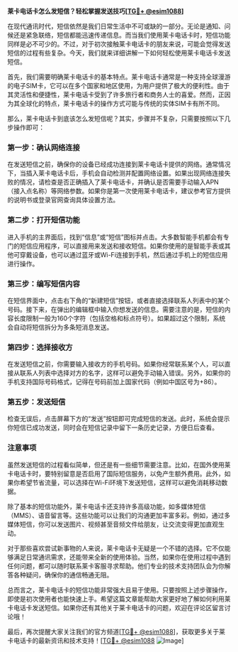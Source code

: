 **莱卡电话卡怎么发短信？轻松掌握发送技巧[[TG💪+ @esim1088](https://t.me/s/esim1088)]**

在现代通讯时代，短信依然是我们日常生活中不可或缺的一部分。无论是通知、问候还是紧急联络，短信都能迅速传递信息。而当我们使用莱卡电话卡时，短信功能同样是必不可少的。不过，对于初次接触莱卡电话卡的朋友来说，可能会觉得发送短信的过程有些复杂。今天，我们就来详细讲解一下如何轻松使用莱卡电话卡发送短信。

首先，我们需要明确莱卡电话卡的基本特点。莱卡电话卡通常是一种支持全球漫游的电子SIM卡，它可以在多个国家和地区使用，为用户提供了极大的便利性。由于其灵活性和便捷性，莱卡电话卡受到了许多旅行者和商务人士的喜爱。然而，正因为其全球化的特点，莱卡电话卡的操作方式可能与传统的实体SIM卡有所不同。

那么，莱卡电话卡到底该怎么发短信呢？其实，步骤并不复杂，只需要按照以下几步操作即可：

### **第一步：确认网络连接**
在发送短信之前，确保你的设备已经成功连接到莱卡电话卡提供的网络。通常情况下，当插入莱卡电话卡后，手机会自动检测并配置网络设置。如果出现网络连接失败的情况，请检查是否正确插入了莱卡电话卡，并确认是否需要手动输入APN（接入点名称）等网络参数。如果你是第一次使用莱卡电话卡，建议参考官方提供的说明书或登录官网查询具体设置方法。

### **第二步：打开短信功能**
进入手机的主界面后，找到“信息”或“短信”图标并点击。大多数智能手机都会有专门的短信应用程序，可以直接用来发送和接收短信。如果你使用的是智能手表或其他可穿戴设备，也可以通过蓝牙或Wi-Fi连接到手机，然后通过手机上的短信应用进行操作。

### **第三步：编写短信内容**
在短信界面中，点击右下角的“新建短信”按钮，或者直接选择联系人列表中的某个号码。接下来，在弹出的编辑框中输入你想发送的信息。需要注意的是，短信的内容长度限制一般为160个字符（包括空格和标点符号）。如果超过这个限制，系统会自动将短信拆分为多条短消息发送。

### **第四步：选择接收方**
在发送短信之前，你需要输入接收方的手机号码。如果你经常联系某个人，可以直接从联系人列表中选择对方的名字，这样可以避免手动输入错误。另外，如果你的手机支持国际号码格式，记得在号码前加上国家代码（例如中国区号为+86）。

### **第五步：发送短信**
检查无误后，点击屏幕下方的“发送”按钮即可完成短信的发送。此时，系统会提示你短信已成功发送，同时会在短信记录中留下一条历史记录，方便日后查看。

### **注意事项**
虽然发送短信的过程看似简单，但还是有一些细节需要注意。比如，在国外使用莱卡电话卡时，要特别留意是否启用了国际短信服务，以免产生额外费用。此外，如果你希望节省流量，可以选择在Wi-Fi环境下发送短信，这样可以避免消耗移动数据。

除了基本的短信功能外，莱卡电话卡还支持许多高级功能，如多媒体短信（MMS）、语音留言等。这些功能可以让我们的沟通更加丰富多彩。例如，通过多媒体短信，你可以发送图片、视频甚至音频文件给朋友，让交流变得更加直观生动。

对于那些喜欢尝试新事物的人来说，莱卡电话卡无疑是一个不错的选择。它不仅能够满足日常通讯需求，还能带来全新的使用体验。当然，如果你在使用过程中遇到任何问题，都可以随时联系莱卡客服寻求帮助。他们专业的技术支持团队会为你解答各种疑问，确保你的通信畅通无阻。

总而言之，莱卡电话卡的短信功能非常强大且易于使用。只要按照上述步骤操作，即使是初次使用者也能快速上手。希望这篇文章能帮助大家更好地了解如何利用莱卡电话卡发送短信。如果你还有其他关于莱卡电话卡的问题，欢迎在评论区留言讨论哦！

最后，再次提醒大家关注我们的官方频道[[TG💪+ @esim1088](https://t.me/s/esim1088)]，获取更多关于莱卡电话卡的最新资讯和技术支持！[[TG💪+ @esim1088](https://t.me/s/esim1088) ![Image](https://i.postimg.cc/4NQfJmqS/Snipaste-2025-05-13-00-14-12.png)]